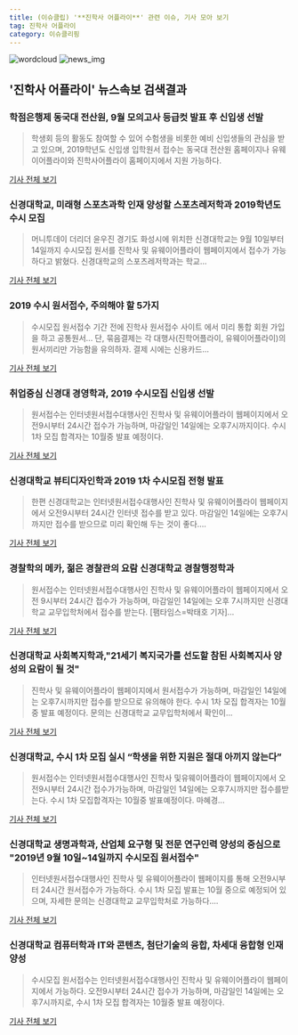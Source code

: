 ```yaml
---
title: (이슈클립) '**진학사 어플라이**' 관련 이슈, 기사 모아 보기
tag: 진학사 어플라이
category: 이슈클리핑
---
```

![wordcloud](https://s3.ap-northeast-2.amazonaws.com/lyrics101-wordcloud/2018-09-06-1536235231.png)
![news_img](https://user-images.githubusercontent.com/42597476/44507050-1206f400-a6e4-11e8-8d98-7ffbfebb353f.png)
## **'**진학사 어플라이**'** 뉴스속보 검색결과
### 학점은행제 동국대 전산원, 9월 모의고사 등급컷 발표 후 신입생 선발

>학생회 등의 활동도 참여할 수 있어 수험생을 비롯한 예비 신입생들의 관심을 받고 있으며, 2019학년도 신입생 입학원서 접수는 동국대 전산원 홈페이지나 유웨이어플라이와 진학사어플라이 홈페이지에서 지원 가능하다.

<a href="http://www.kgdm.co.kr/news/articleView.html?idxno=605557" target="_blank">기사 전체 보기</a>

### 신경대학교, 미래형 스포츠과학 인재 양성할 스포츠레저학과 2019학년도 수시 모집

>머니투데이 더리더 윤우진 경기도 화성시에 위치한 신경대학교는 9월 10일부터 14일까지 수시모집 원서를 진학사 및 유웨이어플라이 웹페이지에서 접수가 가능하다고 밝혔다. 신경대학교의 스포츠레저학과는 학교...

<a href="http://theleader.mt.co.kr/articleView.html?no=2018090620367835754" target="_blank">기사 전체 보기</a>

### 2019 수시 원서접수, 주의해야 할 5가지

>수시모집 원서접수 기간 전에 진학사 원서접수 사이트 에서 미리 통합 회원 가입을 하고 공통원서... 단, 묶음결제는 각 대행사(진학어플라이, 유웨이어플라이)의 원서끼리만 가능함을 유의하자. 결제 시에는 신용카드...

<a href="http://www.ggilbo.com/news/articleView.html?idxno=543610" target="_blank">기사 전체 보기</a>

### 취업중심 신경대 경영학과, 2019 수시모집 신입생 선발

>원서접수는 인터넷원서접수대행사인 진학사 및 유웨이어플라이 웹페이지에서 오전9시부터 24시간 접수가 가능하며, 마감일인 14일에는 오후7시까지이다. 수시 1차 모집 합격자는 10월중 발표 예정이다.

<a href="http://www.polinews.co.kr/news/article.html?no=366621" target="_blank">기사 전체 보기</a>

### 신경대학교 뷰티디자인학과 2019 1차 수시모집 전형 발표

>한편 신경대학교는 인터넷원서접수대행사인 진학사 및 유웨이어플라이 웹페이지에서 오전9시부터 24시간 인터넷 접수를 받고 있다. 마감일인 14일에는 오후7시까지만 접수를 받으므로 미리 확인해 두는 것이 좋다....

<a href="http://medicalreport.kr/news/view/51050" target="_blank">기사 전체 보기</a>

### 경찰학의 메카, 젊은 경찰관의 요람 신경대학교 경찰행정학과

>원서접수는 인터넷원서접수대행사인 진학사 및 유웨이어플라이 웹페이지에서 오전 9시부터 24시간 접수가 가능하며, 마감일인 14일에는 오후 7시까지만 신경대학교 교무입학처에서 접수를 받는다. [팸타임스=박태호 기자]...

<a href="http://famtimes.co.kr/news/view/56960" target="_blank">기사 전체 보기</a>

### 신경대학교 사회복지학과,"21세기 복지국가를 선도할 참된 사회복지사 양성의 요람이 될 것"

>진학사 및 유웨이어플라이 웹페이지에서 원서접수가 가능하며, 마감일인 14일에는 오후7시까지만 접수를 받으므로 유의해야 한다. 수시 1차 모집 합격자는 10월중 발표 예정이다. 문의는 신경대학교 교무입학처에서 확인이...

<a href="http://www.dailysecu.com/?mod=news&act=articleView&idxno=38310" target="_blank">기사 전체 보기</a>

### 신경대학교, 수시 1차 모집 실시 “학생을 위한 지원은 절대 아끼지 않는다”

>원서접수는 인터넷원서접수대행사인 진학사 및유웨이어플라이 웹페이지에서 오전9시부터 24시간 접수가가능하며, 마감일인 14일에는 오후7시까지만 접수를받는다. 수시 1차 모집합격자는 10월중 발표예정이다. 마혜경...

<a href="http://www.fntimes.com/html/view.php?ud=201809061421035993c1c16452b0_18" target="_blank">기사 전체 보기</a>

### 신경대학교 생명과학과, 산업체 요구형 및 전문 연구인력 양성의 중심으로 "2019년 9월 10일~14일까지 수시모집 원서접수"

>인터넷원서접수대행사인 진학사 및 유웨이어플라이 웹페이지를 통해 오전9시부터 24시간 원서접수가 가능하다. 수시 1차 모집 발표는 10월 중으로 예정되어 있으며, 자세한 문의는 신경대학교 교무입학처로 가능하다....

<a href="http://www.tourtimes.net/sub_read.html?uid=50110&section=sc40" target="_blank">기사 전체 보기</a>

### 신경대학교 컴퓨터학과 IT와 콘텐츠, 첨단기술의 융합, 차세대 융합형 인재 양성

>수시모집 원서접수는 인터넷원서접수대행사인 진학사 및 유웨이어플라이 웹페이지에서 가능하다. 오전9시부터 24시간 접수가 가능하며, 마감일인 14일에는 오후7시까지로, 수시 1차 모집 합격자는 10월중 발표 예정이다.

<a href="http://www.speconomy.com/news/articleView.html?idxno=121837" target="_blank">기사 전체 보기</a>


